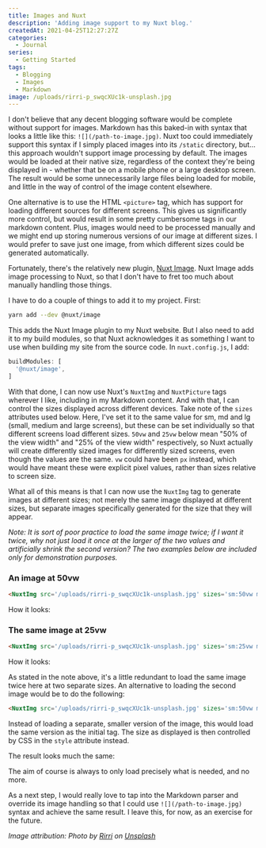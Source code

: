 ```yaml
---
title: Images and Nuxt
description: 'Adding image support to my Nuxt blog.'
createdAt: 2021-04-25T12:27:27Z
categories:
  - Journal
series:
  - Getting Started
tags:
  - Blogging
  - Images
  - Markdown
image: /uploads/rirri-p_swqcXUc1k-unsplash.jpg
---
```


I don't believe that any decent blogging software would be complete without support for images. Markdown has this baked-in with syntax that looks a little like this: `![](/path-to-image.jpg)`. Nuxt too could immediately support this syntax if I simply placed images into its `/static` directory, but... this approach wouldn't support image processing by default. The images would be loaded at their native size, regardless of the context they're being displayed in - whether that be on a mobile phone or a large desktop screen. The result would be some unnecessarily large files being loaded for mobile, and little in the way of control of the image content elsewhere.

One alternative is to use the HTML `<picture>` tag, which has support for loading different sources for different screens. This gives us significantly more control, but would result in some pretty cumbersome tags in our markdown content. Plus, images would need to be processed manually and we might end up storing numerous versions of our image at different sizes. I would prefer to save just one image, from which different sizes could be generated automatically.

Fortunately, there's the relatively new plugin, [Nuxt Image](https://image.nuxtjs.org/). Nuxt Image adds image processing to Nuxt, so that I don't have to fret too much about manually handling those things.

I have to do a couple of things to add it to my project. First:

```sh
yarn add --dev @nuxt/image
```

This adds the Nuxt Image plugin to my Nuxt website. But I also need to add it to my build modules, so that Nuxt acknowledges it as something I want to use when building my site from the source code. In `nuxt.config.js`, I add:

```js
buildModules: [
  '@nuxt/image',
]
```

With that done, I can now use Nuxt's `NuxtImg` and `NuxtPicture` tags wherever I like, including in my Markdown content. And with that, I can control the sizes displayed across different devices. Take note of the `sizes` attributes used below. Here, I've set it to the same value for sm, md and lg (small, medium and large screens), but these can be set individually so that different screens load different sizes. `50vw` and `25vw` below mean "50% of the view width" and "25% of the view width" respectively, so Nuxt actually will create differently sized images for differently sized screens, even though the values are the same. `vw` could have been `px` instead, which would have meant these were explicit pixel values, rather than sizes relative to screen size.

What all of this means is that I can now use the `NuxtImg` tag to generate images at different sizes; not merely the same image displayed at different sizes, but separate images specifically generated for the size that they will appear.

_Note: It is sort of poor practice to load the same image twice; if I want it twice, why not just load it once at the larger of the two values and artificially shrink the second version? The two examples below are included only for demonstration purposes._

### An image at 50vw

```md
<NuxtImg src='/uploads/rirri-p_swqcXUc1k-unsplash.jpg' sizes='sm:50vw md:50vw lg:50vw'></NuxtImg>
```

How it looks:

<NuxtImg src='/uploads/rirri-p_swqcXUc1k-unsplash.jpg' sizes='sm:50vw md:50vw lg:50vw'></NuxtImg>

### The same image at 25vw

```md
<NuxtImg src='/uploads/rirri-p_swqcXUc1k-unsplash.jpg' sizes='sm:25vw md:25vw lg:25vw'></NuxtImg>
```

How it looks:

<NuxtImg src='/uploads/rirri-p_swqcXUc1k-unsplash.jpg' sizes='sm:25vw md:25vw lg:25vw'></NuxtImg>

As stated in the note above, it's a little redundant to load the same image twice here at two separate sizes. An alternative to loading the second image would be to do the following:

```md
<NuxtImg src='/uploads/rirri-p_swqcXUc1k-unsplash.jpg' sizes='sm:50vw md:50vw lg:50vw' style='width:25vw;'></NuxtImg>
```

Instead of loading a separate, smaller version of the image, this would load the same version as the initial tag. The size as displayed is then controlled by CSS in the `style` attribute instead.

The result looks much the same:

<NuxtImg src='/uploads/rirri-p_swqcXUc1k-unsplash.jpg' sizes='sm:50vw md:50vw lg:50vw' style='width:25vw;'></NuxtImg>

The aim of course is always to only load precisely what is needed, and no more.

As a next step, I would really love to tap into the Markdown parser and override its image handling so that I could use `![](/path-to-image.jpg)` syntax and achieve the same result. I leave this, for now, as an exercise for the future.

_Image attribution: Photo by <a href="https://unsplash.com/@rirri01?utm_source=unsplash&utm_medium=referral&utm_content=creditCopyText">Rirri</a> on <a href="https://unsplash.com/s/photos/polaroids?utm_source=unsplash&utm_medium=referral&utm_content=creditCopyText">Unsplash</a>_
